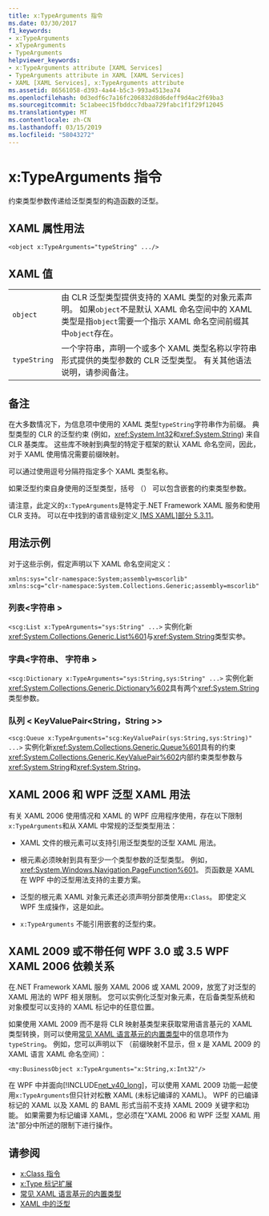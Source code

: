 ```yaml
---
title: x:TypeArguments 指令
ms.date: 03/30/2017
f1_keywords:
- x:TypeArguments
- xTypeArguments
- TypeArguments
helpviewer_keywords:
- x:TypeArguments attribute [XAML Services]
- TypeArguments attribute in XAML [XAML Services]
- XAML [XAML Services], x:TypeArguments attribute
ms.assetid: 86561058-d393-4a44-b5c3-993a4513ea74
ms.openlocfilehash: 0d3edf6c7a16fc206832d8d6deff9d4ac2f69ba3
ms.sourcegitcommit: 5c1abeec15fbddcc7dbaa729fabc1f1f29f12045
ms.translationtype: MT
ms.contentlocale: zh-CN
ms.lasthandoff: 03/15/2019
ms.locfileid: "58043272"
---
```

# <a name="xtypearguments-directive"></a>x:TypeArguments 指令
约束类型参数传递给泛型类型的构造函数的泛型。  
  
## <a name="xaml-attribute-usage"></a>XAML 属性用法  
  
```xaml  
<object x:TypeArguments="typeString" .../>  
```  
  
## <a name="xaml-values"></a>XAML 值  
  
|||  
|-|-|  
|`object`|由 CLR 泛型类型提供支持的 XAML 类型的对象元素声明。 如果`object`不是默认 XAML 命名空间中的 XAML 类型是指`object`需要一个指示 XAML 命名空间前缀其中`object`存在。|  
|`typeString`|一个字符串，声明一个或多个 XAML 类型名称以字符串形式提供的类型参数的 CLR 泛型类型。 有关其他语法说明，请参阅备注。|  
  
## <a name="remarks"></a>备注  
 在大多数情况下，为信息项中使用的 XAML 类型`typeString`字符串作为前缀。 典型类型的 CLR 的泛型约束 (例如，<xref:System.Int32>和<xref:System.String>) 来自 CLR 基类库。 这些库不映射到典型的特定于框架的默认 XAML 命名空间，因此，对于 XAML 使用情况需要前缀映射。  
  
 可以通过使用逗号分隔符指定多个 XAML 类型名称。  
  
 如果泛型约束自身使用的泛型类型，括号 （） 可以包含嵌套的约束类型参数。  
  
 请注意，此定义的`x:TypeArguments`是特定于.NET Framework XAML 服务和使用 CLR 支持。 可以在中找到的语言级别定义[ \[MS XAML\]部分 5.3.11](https://go.microsoft.com/fwlink/?LinkId=114525)。  
  
## <a name="usage-examples"></a>用法示例  
 对于这些示例，假定声明以下 XAML 命名空间定义：  
  
```  
xmlns:sys="clr-namespace:System;assembly=mscorlib"  
xmlns:scg="clr-namespace:System.Collections.Generic;assembly=mscorlib"  
```  
  
### <a name="liststring"></a>列表\<字符串 >  
 `<scg:List x:TypeArguments="sys:String" ...>` 实例化新<xref:System.Collections.Generic.List%601>与<xref:System.String>类型实参。  
  
### <a name="dictionarystringstring"></a>字典\<字符串、 字符串 >  
 `<scg:Dictionary x:TypeArguments="sys:String,sys:String" ...>` 实例化新<xref:System.Collections.Generic.Dictionary%602>具有两个<xref:System.String>类型参数。  
  
### <a name="queuekeyvaluepairstringstring"></a>队列 < KeyValuePair\<String，String >>  
 `<scg:Queue x:TypeArguments="scg:KeyValuePair(sys:String,sys:String)" ...>` 实例化新<xref:System.Collections.Generic.Queue%601>具有的约束<xref:System.Collections.Generic.KeyValuePair%602>内部约束类型参数与<xref:System.String>和<xref:System.String>。  
  
## <a name="xaml-2006-and-wpf-generic-xaml-usages"></a>XAML 2006 和 WPF 泛型 XAML 用法  
 有关 XAML 2006 使用情况和 XAML 的 WPF 应用程序使用，存在以下限制`x:TypeArguments`和从 XAML 中常规的泛型类型用法：  
  
-   XAML 文件的根元素可以支持引用泛型类型的泛型 XAML 用法。  
  
-   根元素必须映射到具有至少一个类型参数的泛型类型。 例如， <xref:System.Windows.Navigation.PageFunction%601>。 页函数是 XAML 在 WPF 中的泛型用法支持的主要方案。  
  
-   泛型的根元素 XAML 对象元素还必须声明分部类使用`x:Class`。 即使定义 WPF 生成操作，这是如此。  
  
-   `x:TypeArguments` 不能引用嵌套的泛型约束。  
  
## <a name="xaml-2009-or-xaml-2006-with-no-wpf-30-or-wpf-35-dependency"></a>XAML 2009 或不带任何 WPF 3.0 或 3.5 WPF XAML 2006 依赖关系  
 在.NET Framework XAML 服务 XAML 2006 或 XAML 2009，放宽了对泛型的 XAML 用法的 WPF 相关限制。 您可以实例化泛型对象元素，在后备类型系统和对象模型可以支持的 XAML 标记中的任意位置。  
  
 如果使用 XAML 2009 而不是将 CLR 映射基类型来获取常用语言基元的 XAML 类型转换，则可以使用[常见 XAML 语言基元的内置类型](built-in-types-for-common-xaml-language-primitives.md)中的信息项作为`typeString`。 例如，您可以声明以下 （前缀映射不显示，但 x 是 XAML 2009 的 XAML 语言 XAML 命名空间）：  
  
```xaml  
<my:BusinessObject x:TypeArguments="x:String,x:Int32"/>  
```  
  
 在 WPF 中并面向[!INCLUDE[net_v40_long](../../../includes/net-v40-long-md.md)]，可以使用 XAML 2009 功能一起使用`x:TypeArguments`但只针对松散 XAML (未标记编译的 XAML)。 WPF 的已编译标记的 XAML 以及 XAML 的 BAML 形式当前不支持 XAML 2009 关键字和功能。 如果需要为标记编译 XAML，您必须在"XAML 2006 和 WPF 泛型 XAML 用法"部分中所述的限制下进行操作。  
  
## <a name="see-also"></a>请参阅
- [x:Class 指令](x-class-directive.md)
- [x:Type 标记扩展](x-type-markup-extension.md)
- [常见 XAML 语言基元的内置类型](built-in-types-for-common-xaml-language-primitives.md)
- [XAML 中的泛型](generics-in-xaml.md)
